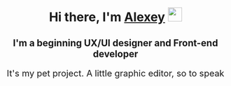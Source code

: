 <h1 align="center">
    Hi there, I'm <a href="https://www.behance.net/5b4341fa/" target="_blank">Alexey</a> 
    <img src="https://github.com/blackcater/blackcater/raw/main/images/Hi.gif" height="32"/>
</h1>

<h2 align="center">I'm a beginning UX/UI designer and Front-end developer</h3>

<p style="font-size: 20px;; text-align: center">It's my pet project. A little graphic editor, so to speak</p>





